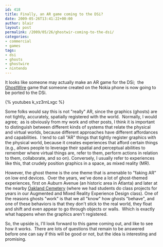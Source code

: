 ```yaml
---
id: 418
title: Finally, an AR game coming to the DSi?
date: 2009-05-26T13:41:22+00:00
author: blair
layout: post
permalink: /2009/05/26/ghostwir-coming-to-the-dsi/
categories:
- commercial
- games
tags:
- dsi
- ghosts
- ghostwire
- nintendo
---
```


It looks like someone may actually make an AR game for the DSi;  the [GhostWire](http://www.ghostwiregame.com/2009/05/press-release-different-game-takes.html) game that someone created on the Nokia phone is now going to be ported to the DSi.

{% youtubes k_vz3rnLxgc %}

Some folks would say this is not "really" AR, since the graphics (ghosts) are not tightly, accurately, spatially registered with the world.  Normally, I would agree;  as is obviously from my work and other posts, I think it is important to distinguish between different kinds of systems that relate the physical and virtual worlds, because different approaches have different affordances and capabilities.  I tend to call "AR" things that tightly register graphics with the physical world, because it creates experiences that afford certain things (e.g., allows people to leverage their spatial and perceptual abilities to remember where virtual things are, refer to them, perform actions in relation to them, collaborate, and so on). Conversely, I usually refer to experiences like this, that crudely position graphics in a space, as mixed reality (MR).

However, the ghost theme is the one theme that is amenable to "faking AR" on low end devices.  Over the years, we've done a lot of ghost-themed experiences, first on Auburn Avenue (an historic area in Atlanta) and later at the nearby [Oakland Cemetery](http://www.augmentedenvironments.org/lab/research/ardesign/voicesofoakland/) (where we had students do class projects for years in our Augmented and Mixed Reality Experience Design class). One of the reasons ghosts "work" is that we all "know" how ghosts "behave", and one of these behaviors is that they don't stick to the real world, they float and shift and even appear to go through objects or walls.  Which is exactly what happens when the graphics aren't registered.

So, the upside is, I'll look forward to this game coming out, and like to see how it works.  There are lots of questions that remain to be answered before one can say if this will be good or not, but the idea is interesting and promising.
